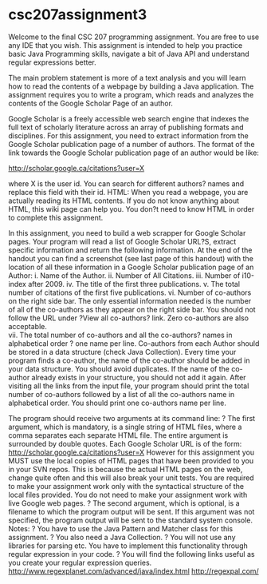 # csc207assignment3

Welcome to the final CSC 207 programming assignment. You are free to use any IDE that you wish. This assignment is intended to help you practice basic Java Programming skills, navigate a bit of Java API and understand regular expressions better.

The main problem statement is more of a text analysis and you will learn how to read the contents of a webpage by building a Java application. The assignment requires you to write a program, which reads and analyzes the contents of the Google Scholar Page of an author.
Google Scholar is a freely accessible web search engine that indexes the full text of scholarly literature across an array of publishing formats and disciplines. For this assignment, you need to extract information from the Google Scholar publication page of a number of authors. The format of the link towards the Google Scholar publication page of an author would be like:
http://scholar.google.ca/citations?user=X
where X is the user id. You can search for different authors? names and replace this field with their id.HTML: When you read a webpage, you are actually reading its HTML contents. If you do not know anything about HTML, this wiki page can help you. You don?t need to know HTML in order to complete this assignment.

In this assignment, you need to build a web scrapper for Google Scholar pages. Your program will read a list of Google Scholar URL?S, extract specific information and return the following information. At the end of the handout you can find a screenshot (see last page of this handout) with the location of all these information in a Google Scholar publication page of an Author:i. Name of the Author.ii. Number of All Citations.iii. Number of i10-index after 2009.iv. The title of the first three publications.v. The total number of citations of the first five publications.vi. Number of co-authors on the right side bar. The only essential information needed is the number of all of the co-authors as they appear on the right side bar. You should not follow the URL under ?View all co-authors? link. Zero co-authors are also acceptable.    
vii. The total number of co-authors and all the co-authors? names in alphabetical order ? one name per line. Co-authors from each Author should be stored in a data structure (check Java Collection). Every time your program finds a co-author, the name of the co-author should be added in your data structure. You should avoid duplicates. If the name of the co-author already exists in your structure, you should not add it again. After visiting all the links from the input file, your program should print the total number of co-authors followed by a list of all the co-authors name in alphabetical order. You should print one co-authors name per line.

The program should receive two arguments at its command line:? The first argument, which is mandatory, is a single string of HTML files, where acomma separates each separate HTML file. The entire argument is surrounded by double quotes.Each Google Scholar URL is of the form:http://scholar.google.ca/citations?user=XHowever for this assignment you MUST use the local copies of HTML pagesthat have been provided to you in your SVN repos. This is because the actual HTML pages on the web, change quite often and this will also break your unit tests. You are required to make your assignment work only with the syntactical structure of the local files provided. You do not need to make your assignment work with live Google web pages.? The second argument, which is optional, is a filename to which the program output will be sent. If this argument was not specified, the program output will be sent to the standard system console.Notes:? You have to use the Java Pattern and Matcher class for this assignment.? You also need a Java Collection.? You will not use any libraries for parsing etc. You have to implement this functionality throughregular expression in your code.? You will find the following links useful as you create your regular expression queries.http://www.regexplanet.com/advanced/java/index.html http://regexpal.com/